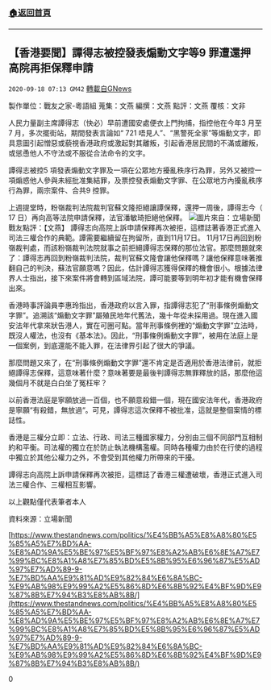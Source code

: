 ###  [:house:返回首頁](https://github.com/ourhimalayas/txt)
---

## 【香港要聞】譚得志被控發表煽動文字等9 罪遭還押　高院再拒保釋申請
`2020-09-18 07:13 GM42` [轉載自GNews](https://gnews.org/zh-hant/365698/)

製作單位：戰友之家-粵語組
蒐集：文燕
編撰：文燕
點評：文燕
覆核：文非

人民力量副主席譚得志（快必）早前遭國安處便衣上門拘捕，指控他在今年3 月至7 月，多次擺街站，期間發表言論如“ 721 唔見人”、“黑警死全家”等煽動文字，即具意圖引起憎惡或藐視香港政府或激起對其離叛，引起香港居民間的不滿或離叛，或慫恿他人不守法或不服從合法命令的文字。

譚得志被控5 項發表煽動文字罪及一項在公眾地方擾亂秩序行為罪，另外又被控一項煽惑他人參與未經批准集結罪，及票控發表煽動文字罪、在公眾地方內擾亂秩序行為罪，兩宗案件、合共9 控罪。

上週提堂時，粉嶺裁判法院裁判官蘇文隆拒絕讓譚保釋，還押一周後，譚得志今（ 17 日）再向高等法院申請保釋，法官潘敏琦拒絕他保釋。
![](https://s3.amazonaws.com/gnews-media-offload/wp-content/uploads/2020/09/18065954/tam-10_5e6mv_1200x0.png)圖片來自：立場新聞
戰友點評：【文燕】
 譚得志向高院上訴申請保釋再次被拒，這標誌著香港正式進入司法三權合作的典範。譚需要繼續留在拘留所，直到11月17日。
11月17日再回到粉嶺裁判處，而該粉嶺裁判法院就事之前拒絕譚得志保釋的那位法官。那麼問題就來了：譚得志再回到粉嶺裁判法院，裁判官蘇文隆會讓他保釋嗎？讓他保釋意味著推翻自己的判決，蘇法官願意嗎？因此，估計譚得志獲得保釋的機會很小。根據法律界人士指出，接下來案件將會轉到區域法院，譚可能要等到明年初才能有機會保釋出來。

香港時事評論員李惠玲指出，香港政府以言入罪，指譚得志犯了“刑事條例煽動文字罪”。追溯該“煽動文字罪”屬殖民地年代舊法，幾十年從未採用過。現在進入國安法年代拿來狀告港人，實在可圈可點。當年刑事條例裡的“煽動文字罪”立法時，既沒人權法，也沒有《基本法》。因此，“刑事條例煽動文字罪”，被用在法庭上是一個案例，到底還能不能入罪，在法律界引起了很大的爭議。

那麼問題又來了，在“刑事條例煽動文字罪”還不肯定是否適用於香港法律前，就拒絕譚得志保釋，這意味著什麼？意味著要是最後判譚得志無罪釋放的話，那麼他這幾個月不就是白白坐了冤枉牢？

以前香港法庭是寧願放過一百個，也不願意殺錯一個，現在國安法年代，香港政府是寧願“有殺錯，無放過“。可見，譚得志這次保釋不被批准，這就是整個案情的標誌性。

香港是三權分立即：立法、行政、司法三種國家權力，分別由三個不同部門互相制約和平衡。司法權的獨立在於防止執法機構濫權。同時各種權力由於在行使的過程中獨立於其他公權力之外，不會受到其他權力所帶來的干擾。

譚得志向高院上訴申請保釋再次被拒，這標誌了香港三權遭破壞，香港正式進入司法三權合作、三權相互影響。

以上觀點僅代表筆者本人

資料來源：立場新聞

[https://www.thestandnews.com/politics/%E4%BB%A5%E8%A8%80%E5%85%A5%E7%BD%AA-%E8%AD%9A%E5%BE%97%E5%BF%97%E8%A2%AB%E6%8E%A7%E7%99%BC%E8%A1%A8%E7%85%BD%E5%8B%95%E6%96%87%E5%AD%97%E7%AD%89-9-%E7%BD%AA%E9%81%AD%E9%82%84%E6%8A%BC-%E9%AB%98%E9%99%A2%E5%86%8D%E6%8B%92%E4%BF%9D%E9%87%8B%E7%94%B3%E8%AB%8B/](https://www.thestandnews.com/politics/%E4%BB%A5%E8%A8%80%E5%85%A5%E7%BD%AA-%E8%AD%9A%E5%BE%97%E5%BF%97%E8%A2%AB%E6%8E%A7%E7%99%BC%E8%A1%A8%E7%85%BD%E5%8B%95%E6%96%87%E5%AD%97%E7%AD%89-9-%E7%BD%AA%E9%81%AD%E9%82%84%E6%8A%BC-%E9%AB%98%E9%99%A2%E5%86%8D%E6%8B%92%E4%BF%9D%E9%87%8B%E7%94%B3%E8%AB%8B/)

0
